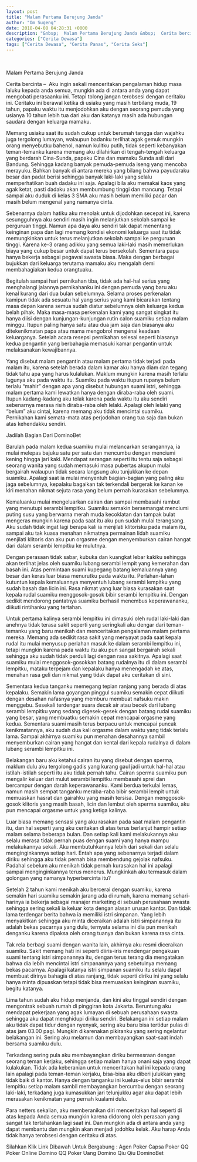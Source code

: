 ```yaml
---
layout: post
title: "Malam Pertama Berujung Janda"
author: "Om Sugeng"
date: 2018-04-08 04:28:31 +0000
description: "&nbsp;  Malam Pertama Berujung Janda &nbsp;  Cerita bercinta &#8211;\u00a0 Aku ingin sekali menceritakan pengalaman hidup masa laluku kepada anda semua, mungkin ada di antara anda yang dapat mengobati pera..."
categories: ["Cerita Dewasa"]
tags: ["Cerita Dewasa", "Cerita Panas", "Cerita Seks"]
---
```


&nbsp;

Malam Pertama Berujung Janda
&nbsp;

Cerita bercinta &#8211;  Aku ingin sekali menceritakan pengalaman hidup masa laluku kepada anda semua, mungkin ada di antara anda yang dapat mengobati perasaanku ini. Tetapi tolong jangan terobsesi dengan ceritaku ini. Ceritaku ini berawal ketika di usiaku yang masih terbilang muda, 19 tahun, papaku waktu itu menjodohkan aku dengan seorang pemuda yang usianya 10 tahun lebih tua dari aku dan katanya masih ada hubungan saudara dengan keluarga mamaku.

Memang usiaku saat itu sudah cukup untuk berumah tangga dan wajahku juga tergolong lumayan, walaupun badanku terlihat agak gemuk mungkin orang menyebutku bahenol, namun kulitku putih, tidak seperti kebanyakan teman-temanku karena memang aku dilahirkan di tengah-tengah keluarga yang berdarah Cina-Sunda, papaku Cina dan mamaku Sunda asli dari Bandung. Sehingga kadang banyak pemuda-pemuda iseng yang mencoba merayuku. Bahkan banyak di antara mereka yang bilang bahwa payudaraku besar dan padat berisi sehingga banyak laki-laki yang selalu memperhatikan buah dadaku ini saja. Apalagi bila aku memakai kaos yang agak ketat, pasti dadaku akan membumbung tinggi dan mancung. Tetapi sampai aku duduk di kelas 3 SMA aku masih belum memiliki pacar dan masih belum mengenal yang namanya cinta.

Sebenarnya dalam hatiku aku menolak untuk dijodohkan secepat ini, karena sesungguhnya aku sendiri masih ingin melanjutkan sekolah sampai ke perguruan tinggi. Namun apa daya aku sendiri tak dapat menentang keinginan papa dan lagi memang kondisi ekonomi keluarga saat itu tidak memungkinkan untuk terus melanjutkan sekolah sampai ke perguruan tinggi. Karena ke-3 orang adikku yang semua laki-laki masih memerlukan biaya yang cukup besar untuk dapat terus bersekolah. Sementara papa hanya bekerja sebagai pegawai swasta biasa. Maka dengan berbagai bujukkan dari keluarga terutama mamaku aku mengalah demi membahagiakan kedua orangtuaku.

Begitulah sampai hari pernikahan tiba, tidak ada hal-hal serius yang menghalangi jalannya pernikahanku ini dengan pemuda yang baru aku kenal kurang dari dua bulan sebelumnya. Selama proses perkenalan kamipun tidak ada sesuatu hal yang serius yang kami bicarakan tentang masa depan karena semua sudah diatur sebelumnya oleh keluarga kedua belah pihak. Maka masa-masa perkenalan kami yang sangat singkat itu hanya diisi dengan kunjungan-kunjungan rutin calon suamiku setiap malam minggu. Itupun paling hanya satu atau dua jam saja dan biasanya aku ditekenikmatan papa atau mama mengobrol mengenai keadaan keluarganya. Setelah acara resepsi pernikahan selesai seperti biasanya kedua pengantin yang berbahagia memasuki kamar pengantin untuk melaksanakan kewajibannya.

Yang disebut malam pengantin atau malam pertama tidak terjadi pada malam itu, karena setelah berada dalam kamar aku hanya diam dan tegang tidak tahu apa yang harus kulalukan. Maklum mungkin karena masih terlalu lugunya aku pada waktu itu. Suamiku pada waktu itupun rupanya belum terlalu &#8220;mahir&#8221; dengan apa yang disebut hubungan suami istri, sehingga malam pertama kami lewatkan hanya dengan diraba-raba oleh suami. Itupun kadang-kadang aku tolak karena pada waktu itu aku sendiri sebenarnya merasa risih diraba-raba oleh lelaki. Apalagi oleh lelaki yang &#8220;belum&#8221; aku cintai, karena memang aku tidak mencintai suamiku. Pernikahan kami semata-mata atas perjodohan orang tua saja dan bukan atas kehendakku sendiri.

Jadilah Bagian Dari DominoBet

Barulah pada malam kedua suamiku mulai melancarkan serangannya, ia mulai melepas bajuku satu per satu dan mencumbu dengan menciumi kening hingga jari kaki. Mendapat serangan seperti itu tentu saja sebagai seorang wanita yang sudah memasuki masa pubertas akupun mulai bergairah walaupun tidak secara langsung aku tunjukkan ke depan suamiku. Apalagi saat ia mulai menyentuh bagian-bagian yang paling aku jaga sebelumnya, kepalaku bagaikan tak terkendali bergerak ke kanan ke kiri menahan nikmat sejuta rasa yang belum pernah kurasakan sebelumnya.

Kemaluanku mulai mengeluarkan cairan dan sampai membasahi rambut yang menutupi serambi lempitku. Suamiku semakin bersemangat menciumi puting susu yang berwarna merah muda kecoklatan dan tampak bulat mengeras mungkin karena pada saat itu aku pun sudah mulai terangsang. Aku sudah tidak ingat lagi berapa kali ia menjilati klitorisku pada malam itu, sampai aku tak kuasa menahan nikmatnya permainan lidah suamiku menjilati klitoris dan aku pun orgasme dengan menyemburkan cairan hangat dari dalam serambi lempitku ke mulutnya.

Dengan perasaan tidak sabar, kubuka dan kuangkat lebar kakiku sehingga akan terlihat jelas oleh suamiku lubang serambi lempit yang kemerahan dan basah ini. Atas permintaan suami kupegang batang kemaluannya yang besar dan keras luar biasa menurutku pada waktu itu. Perlahan-lahan kutuntun kepala kemaluannya menyentuh lubang serambi lempitku yang sudah basah dan licin ini. Rasa nikmat yang luar biasa kurasakan saat kepala rudal suamiku menggosok-gosok bibir serambi lempitku ini. Dengan sedikit mendorong pantatnya suamiku berhasil menembus keperawananku, diikuti rintihanku yang tertahan.

Untuk pertama kalinya serambi lempitku ini dimasuki oleh rudal laki-laki dan anehnya tidak terasa sakit seperti yang seringkali aku dengar dari teman-temanku yang baru menikah dan menceritakan pengalaman malam pertama mereka. Memang ada sedikit rasa sakit yang menyayat pada saat kepala rudal itu mulai menyusup perlahan masuk ke dalam serambi lempitku ini, tetapi mungkin karena pada waktu itu aku pun sangat bergairah sekali sehingga aku sudah tidak perduli lagi dengan rasa sakitnya. Apalagi saat suamiku mulai menggosok-gosokkan batang rudalnya itu di dalam serambi lempitku, mataku terpejam dan kepalaku hanya menengadah ke atas, menahan rasa geli dan nikmat yang tidak dapat aku ceritakan di sini.

Sementara kedua tanganku memegang tepian ranjang yang berada di atas kepalaku. Semakin lama goyangan pinggul suamiku semakin cepat diikuti dengan desahan nafasnya yang memburu membuat nafsuku makin menggebu. Sesekali terdengar suara decak air atau becek dari lubang serambi lempitku yang sedang digesek-gesek dengan batang rudal suamiku yang besar, yang membuatku semakin cepat mencapai orgasme yang kedua. Sementara suami masih terus berpacu untuk mencapai puncak kenikmatannya, aku sudah dua kali orgasme dalam waktu yang tidak terlalu lama. Sampai akhirnya suamiku pun menahan desahannya sambil menyemburkan cairan yang hangat dan kental dari kepala rudalnya di dalam lubang serambi lempitku ini.

Belakangan baru aku ketahui cairan itu yang disebut dengan sperma, maklum dulu aku tergolong gadis yang kurang gaul jadi untuk hal-hal atau istilah-istilah seperti itu aku tidak pernah tahu. Cairan sperma suamiku pun mengalir keluar dari mulut serambi lempitku membasahi sprei dan bercampur dengan darah keperawananku. Kami berdua terkulai lemas, namun masih sempat tanganku meraba-raba bibir serambi lempit untuk memuaskan hasrat dan gairahku yang masih tersisa. Dengan menggosok-gosok klitoris yang masih basah, licin dan lembut oleh sperma suamiku, aku pun mencapai orgasme untuk yang ketiga kalinya.

Luar biasa memang sensasi yang aku rasakan pada saat malam pengantin itu, dan hal seperti yang aku ceritakan di atas terus berlanjut hampir setiap malam selama beberapa bulan. Dan setiap kali kami melakukannya aku selalu merasa tidak pernah puas dengan suami yang hanya mampu melakukannya sekali. Aku membutuhkannya lebih dari sekali dan selalu menginginkannya setiap hari. Entah apa yang sebenarnya terjadi dalam diriku sehingga aku tidak pernah bisa membendung gejolak nafsuku. Padahal sebelum aku menikah tidak pernah kurasakan hal ini apalagi sampai menginginkannya terus menerus. Mungkinkah aku termasuk dalam golongan yang namanya hyperbercinta itu?

Setelah 2 tahun kami menikah aku bercerai dengan suamiku, karena semakin hari suamiku semakin jarang ada di rumah, karena memang sehari-harinya ia bekerja sebagai manajer marketing di sebuah perusahaan swasta sehingga sering sekali ia keluar kota dengan alasan urusan kantor. Dan tidak lama terdengar berita bahwa ia memiliki istri simpanan. Yang lebih menyakitkan sehingga aku minta diceraikan adalah istri simpanannya itu adalah bekas pacarnya yang dulu, ternyata selama ini dia pun menikah denganku karena dipaksa oleh orang tuanya dan bukan karena rasa cinta.

Tak rela berbagi suami dengan wanita lain, akhirnya aku resmi diceraikan suamiku. Sakit memang hati ini seperti diiris-iris mendengar pengakuan suami tentang istri simpanannya itu, dengan terus terang dia mengatakan bahwa dia lebih mencintai istri simpanannya yang sebetulnya memang bekas pacarnya. Apalagi katanya istri simpanan suamiku itu selalu dapat membuat dirinya bahagia di atas ranjang, tidak seperti diriku ini yang selalu hanya minta dipuaskan tetapi tidak bisa memuaskan keinginan suamiku, begitu katanya.

Lima tahun sudah aku hidup menjanda, dan kini aku tinggal sendiri dengan mengontrak sebuah rumah di pinggiran kota Jakarta. Beruntung aku mendapat pekerjaan yang agak lumayan di sebuah perusahaan swasta sehingga aku dapat menghidupi diriku sendiri. Belakangan ini setiap malam aku tidak dapat tidur dengan nyenyak, sering aku baru bisa tertidur pulas di atas jam 03.00 pagi. Mungkin dikarenakan pikiranku yang sering ngelantur belakangan ini. Sering aku melamun dan membayangkan saat-saat indah bersama suamiku dulu.

Terkadang sering pula aku membayangkan diriku bermesraan dengan seorang teman kerjaku, sehingga setiap malam hanya onani saja yang dapat kulakukan. Tidak ada keberanian untuk menceritakan hal ini kepada orang lain apalagi pada teman-teman kerjaku, bisa-bisa aku diberi julukkan yang tidak baik di kantor. Hanya dengan tanganku ini kuelus-elus bibir serambi lempitku setiap malam sambil membayangkan bercumbu dengan seorang laki-laki, terkadang juga kumasukkan jari telunjukku agar aku dapat lebih merasakan kenikmatan yang pernah kualami dulu.

Para netters sekalian, aku memberanikan diri menceritakan hal seperti di atas kepada Anda semua mungkin karena didorong oleh perasaan yang sangat tak tertahankan lagi saat ini. Dan mungkin ada di antara anda yang dapat membantu dan mungkin akan menjadi jodohku kelak. Aku harap Anda tidak hanya terobsesi dengan ceritaku di atas.

Silahkan Klik Link Dibawah Untuk Bergabung :
Agen Poker
Capsa
Poker QQ
Poker Online
Domino QQ
Poker Uang
Domino Qiu Qiu
DominoBet